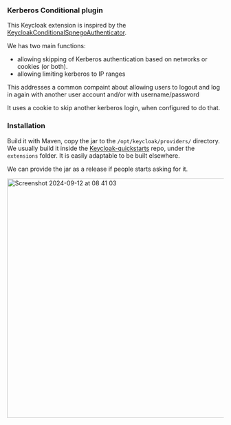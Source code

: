 ### Kerberos Conditional plugin

This Keycloak extension is inspired by the [KeycloakConditionalSpnegoAuthenticator](https://github.com/slominskir/KeycloakConditionalSpnegoAuthenticator).

We has two main functions:

- allowing skipping of Kerberos authentication based on networks or cookies (or both).
- allowing limiting kerberos to IP ranges

This addresses a common compaint about allowing users to logout and log in again with another user account and/or with username/password

It uses a cookie to skip another kerberos login, when configured to do that.

### Installation

Build it with Maven, copy the jar to the `/opt/keycloak/providers/` directory. We usually build it inside the [Keycloak-quickstarts](https://github.com/keycloak/keycloak-quickstarts) repo, under the `extensions` folder. It is easily adaptable to be built elsewhere.

We can provide the jar as a release if people starts asking for it.

<img width="556" alt="Screenshot 2024-09-12 at 08 41 03" src="https://github.com/user-attachments/assets/0d9cfc17-96df-4d4c-9cca-e10b8ebd68e4">
